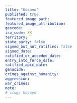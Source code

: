 ```yaml
---
title: "Kosovo"
published: true
featured_image_path:
featured_image_attribution:
geocode:
iso_code: XK
territory:
state_party: false
signed_but_not_ratified: false
signed_date:
ratified_or_acceded_date:
entry_into_force_date:
ratified_apic_date:
genocide:
crimes_against_humanity:
aggression:
war_crimes:
note:
# slug: kosovo
---
```

